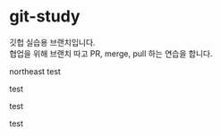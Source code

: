 # git-study
깃헙 실습용 브랜치입니다.<br/>
협업을 위해 브랜치 따고 PR, merge, pull 하는 연습을 합니다.<br/>

northeast test


test 

test


test
